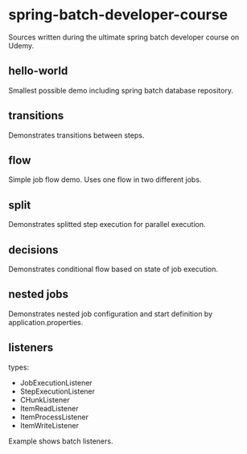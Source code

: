 # spring-batch-developer-course
Sources written during the ultimate spring batch developer course on Udemy.

## hello-world
Smallest possible demo including spring batch database repository.

## transitions
Demonstrates transitions between steps.

## flow
Simple job flow demo. Uses one flow in two different jobs.

## split
Demonstrates splitted step execution for parallel execution.

## decisions
Demonstrates conditional flow based on state of job execution.

## nested jobs
Demonstrates nested job configuration and start definition by application.properties.

## listeners

types:
- JobExecutionListener
- StepExecutionListener
- CHunkListener
- ItemReadListener
- ItemProcessListener
- ItemWriteListener

Example shows batch listeners.


